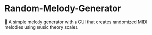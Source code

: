 # Random-Melody-Generator
🎵 A simple melody generator with a GUI that creates randomized MIDI melodies using music theory scales.
